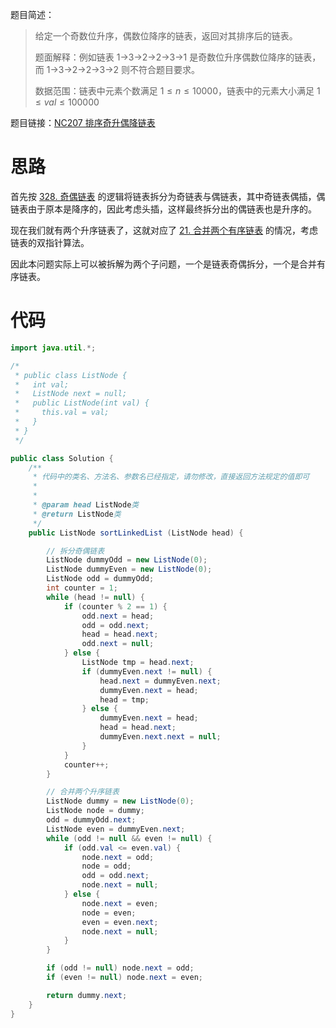 题目简述：

> 给定一个奇数位升序，偶数位降序的链表，返回对其排序后的链表。
>
> 题面解释：例如链表 1->3->2->2->3->1 是奇数位升序偶数位降序的链表，而 1->3->2->2->3->2 则不符合题目要求。
>
> 数据范围：链表中元素个数满足 $1\leqslant n\leqslant 10000$，链表中的元素大小满足 $1\leqslant val\leqslant 100000$

题目链接：[NC207 排序奇升偶降链表](https://www.nowcoder.com/practice/3a188e9c06ce4844b031713b82784a2a)

# 思路

首先按 [328. 奇偶链表](https://leetcode.cn/problems/odd-even-linked-list/) 的逻辑将链表拆分为奇链表与偶链表，其中奇链表偶插，偶链表由于原本是降序的，因此考虑头插，这样最终拆分出的偶链表也是升序的。

现在我们就有两个升序链表了，这就对应了 [21. 合并两个有序链表](https://leetcode.cn/problems/merge-two-sorted-lists/) 的情况，考虑链表的双指针算法。

因此本问题实际上可以被拆解为两个子问题，一个是链表奇偶拆分，一个是合并有序链表。

# 代码

```java
import java.util.*;

/*
 * public class ListNode {
 *   int val;
 *   ListNode next = null;
 *   public ListNode(int val) {
 *     this.val = val;
 *   }
 * }
 */

public class Solution {
    /**
     * 代码中的类名、方法名、参数名已经指定，请勿修改，直接返回方法规定的值即可
     *
     * 
     * @param head ListNode类 
     * @return ListNode类
     */
    public ListNode sortLinkedList (ListNode head) {

        // 拆分奇偶链表
        ListNode dummyOdd = new ListNode(0);
        ListNode dummyEven = new ListNode(0);
        ListNode odd = dummyOdd;
        int counter = 1;
        while (head != null) {
            if (counter % 2 == 1) {
                odd.next = head;
                odd = odd.next;
                head = head.next;
                odd.next = null;
            } else {
                ListNode tmp = head.next;
                if (dummyEven.next != null) {
                    head.next = dummyEven.next;
                    dummyEven.next = head;
                    head = tmp;
                } else {
                    dummyEven.next = head;
                    head = head.next;
                    dummyEven.next.next = null;
                }
            }
            counter++;
        }

        // 合并两个升序链表
        ListNode dummy = new ListNode(0);
        ListNode node = dummy;
        odd = dummyOdd.next;
        ListNode even = dummyEven.next;
        while (odd != null && even != null) {
            if (odd.val <= even.val) {
                node.next = odd;
                node = odd;
                odd = odd.next;
                node.next = null;
            } else {
                node.next = even;
                node = even;
                even = even.next;
                node.next = null;
            }
        }

        if (odd != null) node.next = odd;
        if (even != null) node.next = even;

        return dummy.next;
    }
}
```

